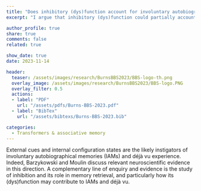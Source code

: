 ```yaml
---
title: "Does inhibitory (dys)function account for involuntary autobiographical memory and déjà vu experience?"
excerpt: "I argue that inhibitory (dys)function could partially account for these memory experiences, based on complementary modelling work and experiemental findings."

author_profile: true
share: true
comments: false
related: true

show_date: true
date: 2023-11-14

header:
  teaser: /assets/images/research/BurnsBBS2023/BBS-logo-th.png
  overlay_image: /assets/images/research/BurnsBBS2023/BBS-logo.PNG
  overlay_filter: 0.5
  actions:
  - label: "PDF"
    url: "/assets/pdfs/Burns-BBS-2023.pdf"
  - label: "BibTex"
    url: "/assets/bibtexs/Burns-BBS-2023.bib"

categories:
  - Transformers & associative memory
---
```


External cues and internal configuration states are the likely instigators of involuntary autobiographical memories (IAMs) and déjà vu experience. Indeed, Barzykowski and Moulin discuss relevant neuroscientific evidence in this direction. A complementary line of enquiry and evidence is the study of inhibition and its role in memory retrieval, and particularly how its (dys)function may contribute to IAMs and déjà vu.
